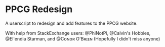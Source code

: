 # PPCG Redesign

A userscript to redesign and add features to the PPCG website.

With help from StackExchange users: @PhiNotPi, @Calvin's Hobbies, @El'endia Starman, and @Cᴏɴᴏʀ O'Bʀɪᴇɴ (Hopefully I didn't miss anyone)
